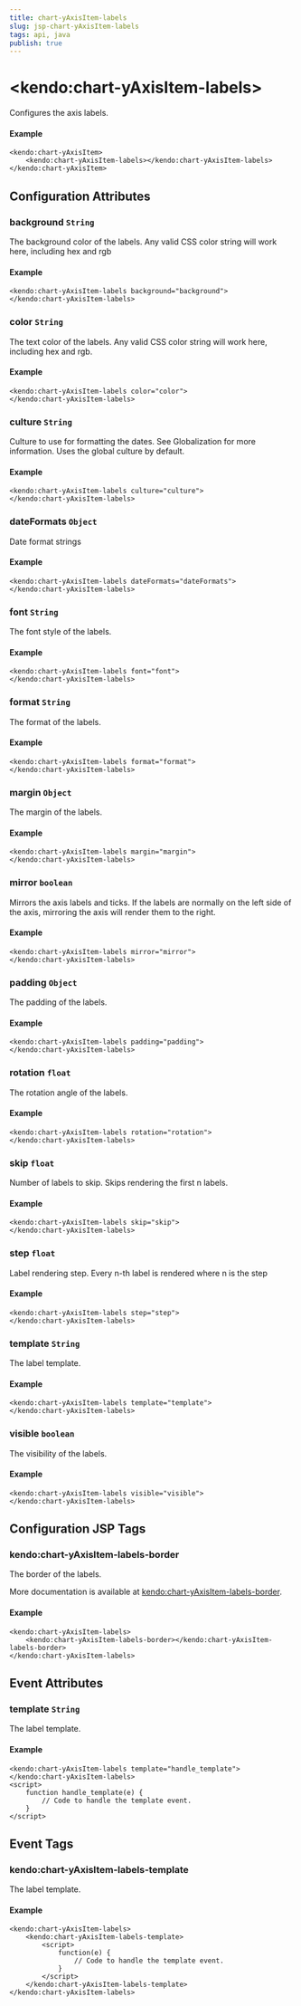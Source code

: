 ```yaml
---
title: chart-yAxisItem-labels
slug: jsp-chart-yAxisItem-labels
tags: api, java
publish: true
---
```


# \<kendo:chart-yAxisItem-labels\>

Configures the axis labels.

#### Example
    <kendo:chart-yAxisItem>
        <kendo:chart-yAxisItem-labels></kendo:chart-yAxisItem-labels>
    </kendo:chart-yAxisItem>

## Configuration Attributes

### background `String`

The background color of the labels. Any valid CSS color string will work here, including
hex and rgb

#### Example
    <kendo:chart-yAxisItem-labels background="background">
    </kendo:chart-yAxisItem-labels>

### color `String`

The text color of the labels. Any valid CSS color string will work here, including hex and rgb.

#### Example
    <kendo:chart-yAxisItem-labels color="color">
    </kendo:chart-yAxisItem-labels>

### culture `String`

Culture to use for formatting the dates. See Globalization for more information.
Uses the global culture by default.

#### Example
    <kendo:chart-yAxisItem-labels culture="culture">
    </kendo:chart-yAxisItem-labels>

### dateFormats `Object`

Date format strings

#### Example
    <kendo:chart-yAxisItem-labels dateFormats="dateFormats">
    </kendo:chart-yAxisItem-labels>

### font `String`

The font style of the labels.

#### Example
    <kendo:chart-yAxisItem-labels font="font">
    </kendo:chart-yAxisItem-labels>

### format `String`

The format of the labels.

#### Example
    <kendo:chart-yAxisItem-labels format="format">
    </kendo:chart-yAxisItem-labels>

### margin `Object`

The margin of the labels.

#### Example
    <kendo:chart-yAxisItem-labels margin="margin">
    </kendo:chart-yAxisItem-labels>

### mirror `boolean`

Mirrors the axis labels and ticks.
If the labels are normally on the left side of the axis,
mirroring the axis will render them to the right.

#### Example
    <kendo:chart-yAxisItem-labels mirror="mirror">
    </kendo:chart-yAxisItem-labels>

### padding `Object`

The padding of the labels.

#### Example
    <kendo:chart-yAxisItem-labels padding="padding">
    </kendo:chart-yAxisItem-labels>

### rotation `float`

The rotation angle of the labels.

#### Example
    <kendo:chart-yAxisItem-labels rotation="rotation">
    </kendo:chart-yAxisItem-labels>

### skip `float`

Number of labels to skip.
Skips rendering the first n labels.

#### Example
    <kendo:chart-yAxisItem-labels skip="skip">
    </kendo:chart-yAxisItem-labels>

### step `float`

Label rendering step.
Every n-th label is rendered where n is the step

#### Example
    <kendo:chart-yAxisItem-labels step="step">
    </kendo:chart-yAxisItem-labels>

### template `String`

The label template.

#### Example
    <kendo:chart-yAxisItem-labels template="template">
    </kendo:chart-yAxisItem-labels>

### visible `boolean`

The visibility of the labels.

#### Example
    <kendo:chart-yAxisItem-labels visible="visible">
    </kendo:chart-yAxisItem-labels>


##  Configuration JSP Tags

### kendo:chart-yAxisItem-labels-border

The border of the labels.

More documentation is available at [kendo:chart-yAxisItem-labels-border](chart/yaxisitem-labels-border).

#### Example

    <kendo:chart-yAxisItem-labels>
        <kendo:chart-yAxisItem-labels-border></kendo:chart-yAxisItem-labels-border>
    </kendo:chart-yAxisItem-labels>


## Event Attributes

### template `String`

The label template.

#### Example
    <kendo:chart-yAxisItem-labels template="handle_template">
    </kendo:chart-yAxisItem-labels>
    <script>
        function handle_template(e) {
            // Code to handle the template event.
        }
    </script>

## Event Tags

### kendo:chart-yAxisItem-labels-template

The label template.

#### Example
    <kendo:chart-yAxisItem-labels>
        <kendo:chart-yAxisItem-labels-template>
            <script>
                function(e) {
                    // Code to handle the template event.
                }
            </script>
        </kendo:chart-yAxisItem-labels-template>
    </kendo:chart-yAxisItem-labels>

